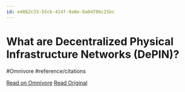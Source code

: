 ```yaml
---
id: e4062c33-55cb-414f-9a8e-8a04f06c25bc
---
```


# What are Decentralized Physical Infrastructure Networks (DePIN)?
#Omnivore #reference/citations

[Read on Omnivore](https://omnivore.app/me/what-are-decentralized-physical-infrastructure-networks-de-pin-18bde8d42be)
[Read Original](https://iotex.io/blog/what-are-decentralized-physical-infrastructure-networks-depin/)

